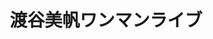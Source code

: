 ---
title: 渡谷美帆ワンマンライブ
category: live
place: 秋葉原 CLUB GOODMAN
tags: support, band, key
layout: post
---
